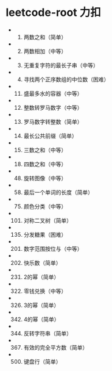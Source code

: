 # leetcode-root 力扣

* 1. 两数之和（简单）
* 2. 两数相加（中等）
* 3. 无重复字符的最长子串（中等）
* 4. 寻找两个正序数组的中位数（困难）
* 11. 盛最多水的容器（中等）
* 12. 整数转罗马数字（中等）
* 13. 罗马数字转整数（简单）
* 14. 最长公共前缀（简单）
* 15. 三数之和（中等）
* 18. 四数之和（中等）
* 48. 旋转图像（中等）
* 58. 最后一个单词的长度（简单）
* 75. 颜色分类（中等）
* 101. 对称二叉树（简单）
* 135. 分发糖果（困难）
* 201. 数字范围按位与（中等）
* 202. 快乐数（简单）
* 231. 2的幂（简单）
* 322. 零钱兑换（中等）
* 326. 3的幂（简单）
* 342. 4的幂（简单）
* 344. 反转字符串（简单）
* 367. 有效的完全平方数（简单）
* 500. 键盘行（简单）